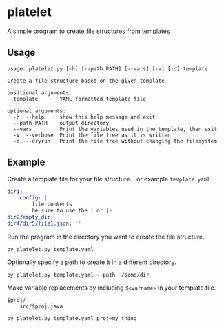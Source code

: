 # platelet
A simple program to create file structures from templates

## Usage
```
usage: platelet.py [-h] [--path PATH] [--vars] [-v] [-d] template

Create a file structure based on the given template

positional arguments:
  template       YAML formatted template file

optional arguments:
  -h, --help     show this help message and exit
  --path PATH    output directory
  --vars         Print the variables used in the template, then exit
  -v, --verbose  Print the file tree as it is written
  -d, --dryrun   Print the file tree without changing the filesystem

```
## Example
Create a template file for your file structure. For example `template.yaml`
```yaml
dir1:
    config: |
        file contents
        be sure to use the | or |-
dir2/empty_dir:
dir4/dir5/file1.json: ''
```
Run the program in the directory you want to create the file structure.
```
py platelet.py template.yaml
```
Optionally specify a path to create it in a different directory.
```
py platelet.py template.yaml --path ~/some/dir
```
Make variable replacements by including `$<varname>` in your template file.
```
$proj/
    src/$proj.java
```
```
py platelet.py template.yaml proj=my_thing
```